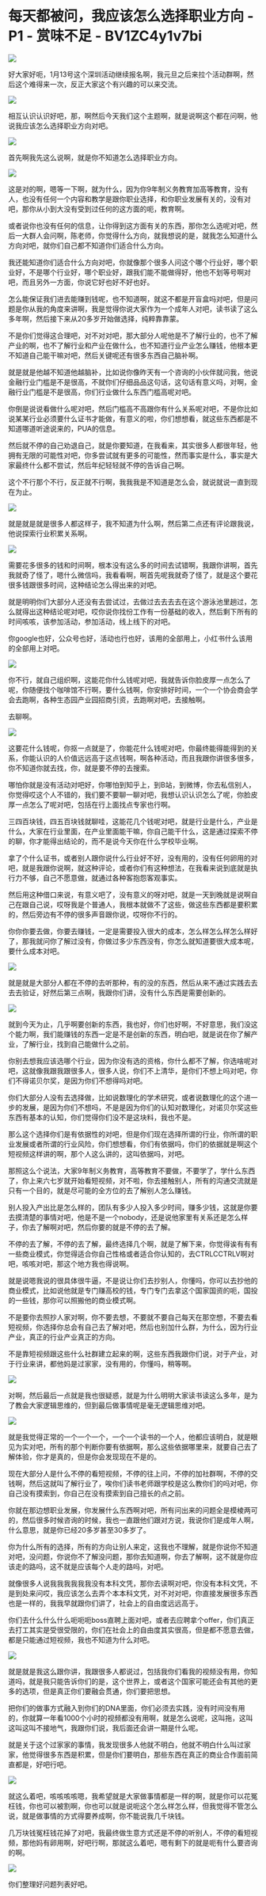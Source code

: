 # 每天都被问，我应该怎么选择职业方向 - P1 - 赏味不足 - BV1ZC4y1v7bi

![](img/cb10fafbba3d1e7e7dae3943b8255dbc_0.png)

好大家好呃，1月13号这个深圳活动继续报名啊，我元旦之后来拉个活动群啊，然后这个难得来一次，反正大家这个有兴趣的可以来交流。



![](img/cb10fafbba3d1e7e7dae3943b8255dbc_2.png)

相互认识认识好吧，那，啊然后今天我们这个主题啊，就是说啊这个都在问啊，他说我应该怎么选择职业方向对吧。



![](img/cb10fafbba3d1e7e7dae3943b8255dbc_4.png)

首先啊我先这么说啊，就是你不知道怎么选择职业方向。

![](img/cb10fafbba3d1e7e7dae3943b8255dbc_6.png)

这是对的啊，嗯等一下啊，就为什么，因为你9年制义务教育加高等教育，没有人，也没有任何一个内容和教学是跟你职业选择，和你职业发展有关的，没有对吧，那你从小到大没有受到过任何的这方面的呃，教育啊。

或者说你也没有任何的信息，让你得到这方面有关的东西，那你怎么选呢对吧，然后一大群人会问啊，陈老师，你觉得什么方向，就我想说的是，就我怎么知道什么方向对吧，就你们自己都不知道你们适合什么方向。

我还能知道你们适合什么方向对吧，你就像那个很多人问这个哪个行业好，哪个职业好，不是哪个行业好，哪个职业好，跟我们能不能做得好，他也不划等号啊对吧，而且另外一方面，你说它好也好不好也好。

怎么能保证我们进去能赚到钱呢，也不知道啊，就这不都是开盲盒吗对吧，但是问题是你从我的角度来讲啊，我是觉得你说大家作为一个成年人对吧，读书读了这么多年啊，然后接下来从20多岁开始做选择，纯粹靠靠蒙。

不是你们觉得这合理吧，对不对对吧，那大部分人呢他是不了解行业的，也不了解产业的啊，也不了解行业和产业在做什么，也不知道行业产业怎么赚钱，他根本更不知道自己能干嘛对吧，然后关键呢还有很多东西自己脑补啊。

就是就是他越不知道他越脑补，比如说你像昨天有一个咨询的小伙伴就问我，他说金融行业门槛是不是很高，不就你们仔细品品这句话，这句话有意义吗，对啊，金融行业门槛是不是很高，你们行业做什么东西门槛高呢对吧。

你倒是说说看做什么呢对吧，然后门槛高不高跟你有什么关系呢对吧，不是你比如说某某行业必须要什么证书才能做，有意义的啦，你们想想看，就这些东西都是不知道哪道听途说来的，PUA的信息。

然后就不停的自己劝退自己，就是你要知道，在我看来，其实很多人都很年轻，他拥有无限的可能性对吧，你多尝试就有更多的可能性，然而事实是什么，事实是大家最终什么都不尝试，然后年纪轻轻就不停的告诉自己啊。

这个不行那个不行，反正就不行啊，我我我是不知道是怎么会，就说就说一直到现在为止。

![](img/cb10fafbba3d1e7e7dae3943b8255dbc_8.png)

就是就是就是很多人都这样子，我不知道为什么啊，然后第二点还有评论跟我说，他说探索行业积累关系啊。

![](img/cb10fafbba3d1e7e7dae3943b8255dbc_10.png)

需要花多很多的钱和时间啊，根本没有这么多的时间去试错啊，我跟你讲啊，首先我就奇了怪了，嗯什么微信吗，我看看啊，啊首先呢我就奇了怪了，就是这个要花很多钱跟很多时间，这种结论怎么得出来的对吧。

就是明明你们大部分人还没有去尝试过，去做过去去去去在这个游泳池里趟过，怎么就得出这种结论呢对吧，哎你说你找份工作有一份基础的收入，然后剩下所有的时间咳咳，该参加活动，参加活动，线上线下的对吧。

你google也好，公众号也好，活动也行也好，该用的全部用上，小红书什么该用的全部用上对吧。

![](img/cb10fafbba3d1e7e7dae3943b8255dbc_12.png)

你不行，就自己组织啊，这能花你什么钱呢对吧，我就告诉你脸皮厚一点怎么了呢，你随便找个咖啡馆不行啊，要什么钱啊，你安排好时间，一个一个协会商会学会去跑啊，各种生态园产业园招商引资，去跑啊对吧，去接触啊。

去聊啊。

![](img/cb10fafbba3d1e7e7dae3943b8255dbc_14.png)

这要花什么钱呢，你抠一点就是了，你能花什么钱呢对吧，你最终能得能得到的关系，你能认识的人价值远远高于这点钱啊，啊各种活动，而且我跟你讲很多很多，你不知道你就去找，你，就是要不停的去搜索。

哪怕你就是没有活动对吧好，你哪怕到知乎上，到B站，到微博，你去私信别人，你觉得哎这个人不错的，我们要不要聊一聊对吧，我想认识认识怎么了呢，你脸皮厚一点怎么了呢对吧，包括在行上面找点专家也行啊。

三四百块钱，四五百块钱就聊哇，这能花几个钱呢对吧，就是行业是什么，产业是什么，大家在行业里面，在产业里面能干嘛，你自己能干什么，这是通过探索不停的聊，你才能得出结论的，而不是说今天你在什么学校毕业啊。

拿了个什么证书，或者别人跟你说什么行业好不好，没有用的，没有任何卵用的对吧，就是我跟你说啊，就这种评论，或者你们有这种想法，在我看来说到底就是执行力不够，自己不愿意做，就通过各种客抱怨客观事实。

然后用这种借口来说，有意义吧了，没有意义的呀对吧，就是一天到晚就是说啊自己在跟自己说，哎呀我是个普通人，我根本就做不了这些，做这些东西都是要积累的，然后旁边有不停的很多声音跟你说，哎呀你不行的。

你你你要去做，你要去赚钱，一定是需要投入很大的成本，怎么样怎么样怎么样好了，那我就问你了解过没有，你做过多少东西没有，你怎么就知道要很大成本呢，要什么成本对吧。



![](img/cb10fafbba3d1e7e7dae3943b8255dbc_16.png)

就是就是大部分人都在不停的去听那种，有的没的东西，然后从来不通过实践去去去去验证，好然后第三点啊，我跟你们讲，没有什么东西是需要创新的。



![](img/cb10fafbba3d1e7e7dae3943b8255dbc_18.png)

就到今天为止，几乎啊要创新的东西，我也好，你们也好啊，不好意思，我们没这个能力啊，我们能赚钱的东西一定是不是创新的东西，明白吧，就是说在你了解产业，了解行业，找到自己能做什么之前。

你别去想我应该选哪个行业，因为你没有选的资格，你什么都不了解，你选啥呢对吧，这就像我跟我跟很多人，很多人说，你们不上清华，是你们不想上吗对吧，你们不得诺贝尔奖，是因为你们不想得吗对吧。

你们大部分人没有去选择做，比如说数理化的学术研究，或者说数理化的这个进一步的发展，是因为你们不想吗，不是是因为你们的认知对数理化，对诺贝尔奖这些东西有基本的认知，你们觉得你们没不是这块料，我也不是。

那么这个选择你们是有依据性的对吧，但是你们现在选择所谓的行业，你所谓的职业发展或者所谓的行业风险，你们想想看，你们有依据吗，你们的依据就是啊这个短视频这样讲的啊，那个人这么讲的，这叫依据吗，对吧。

那照这么个说法，大家9年制义务教育，高等教育不要做，不要学了，学什么东西了，你上来六七岁就开始看短视频，对不啦，你去接触别人，所有的沟通交流就是只有一个目的，就是尽可能的全方位的去了解别人怎么赚钱。

别人投入产出比是怎么样的，团队有多少人投入多少时间，赚多少钱，这就是你要去摸清楚的事情对吧，他是不是一个nobody，还是说他家里有关系还是怎么样子，你去了解啊对吧，然后你要的就是不停的去了解。

不停的去了解，不停的去了解，最终选择几个啊，就是了解下来，你觉得诶有有有一些商业模式，你觉得适合你自己性格或者适合你认知的，去CTRLCCTRLV啊对吧，咳咳对吧，那这个地方我也得说啊。

就是说嗯我说的很具体很牛逼，不是说让你们去抄别人，你懂吗，你可以去抄他的商业模式，比如说他就是专门赚高校的钱，专门专门去拿这个国家国资的呃，国投的一些钱，那你可以照搬他的商业模式啊。

不是要你去照抄人家对啊，你不要去想，不要就不要自己每天在那空想，不要去看短视频，你选择你总会有自己去了解对吧，然后也别加什么群，为什么，因为行业产业，真正的行业产业真正的方向。

不是靠短视频跟这些什么社群建立起来的啊，这些东西我跟你们说，对于产业，对于行业来讲，都他妈是过家家，没有用的，你懂吗，稍等啊。



![](img/cb10fafbba3d1e7e7dae3943b8255dbc_20.png)

对啊，然后最后一点就是我也很疑惑，就是为什么明明大家读书读这么多年，是为了教会大家逻辑思维的，但到最后做事情呢是毫无逻辑思维对吧。



![](img/cb10fafbba3d1e7e7dae3943b8255dbc_22.png)

就是我觉得正常的一个一个一个，一个一个读书的一个人，他都应该明白，就是眼见为实对吧，所有的那个判断你要有依据啊，那么这些依据哪里来，就要自己去了解体验，你才是真的，但是你会发现现在不是的。

现在大部分人是什么不停的看短视频，不停的往上问，不停的加社群啊，不停的交钱啊，然后这就叫了解行业了，唉你们读书老师跟学校是这么教你们的吗对吧，你自己没有摸索到，你自己在没有摸索到自己擅长的点之前。

你就在那边想职业发展，你发展什么东西啊对吧，所有问出来的问题全是模棱两可的，然后很多时候咨询的时候，我也一直跟他们跟对方说，我说你们是成年人啊，什么意思，就是你已经20多岁甚至30多岁了。

你为什么所有的选择，所有的方向让别人来定，这我也不理解，就是你说你不知道对吧，没问题，你说你不了解没问题，那你去知道啊，你去了解啊，这不就是你应该走的路吗，这不就是应该每个人走的路吗，对吧。

就像很多人说我我我我我我没有本科文凭，那你去读啊对吧，你没有本科文凭，不是到处来问哎，我应该怎么去弄个本本科文凭，对不对对吧，你直接发展很多东西也是一样的，我我早就跟你们讲了，社会上的自由度远远高于。

你们去什么什么什么呃呃呃boss直聘上面对吧，或者去应聘拿个offer，你们真正去打工其实是受很受限的，你们在社会上的自由度其实很高，但是都不愿意去做，都是只能通过短视频，我也不知道为什么对吧。



![](img/cb10fafbba3d1e7e7dae3943b8255dbc_24.png)

就是就是我这么跟你讲，我跟很多人都说过，包括我你们看我的视频没有用，你知道吗，就是我只能告诉你们的是，这个世界上，或者这个国家可能还会有其他的更多的选项，但是真正你们要融会贯通，你们要把思想。

把你们的做事方式融入到你们的DNA里面，你们必须去实践，没有时间没有用的，你就算一年看1000个小时的视频都没有用啊，就是怎么说呢，这叫拖，这叫这叫这叫不接地气，我跟你们说，我后面还会讲一期是什么呢。

就是关于这个过家家的事情，我发现很多人他就不明白，他就不明白什么叫过家家，他觉得很多东西是积累，但是你们要明白，那些东西在真正的商业合作面前简直都是，好吧行吧。



![](img/cb10fafbba3d1e7e7dae3943b8255dbc_26.png)

就这么着吧，咳咳咳咳嗯，我希望就是大家做事情都是一样的啊，就是你可以花冤枉钱，你也可以被割啊，你也可以就是说呃这个怎么样怎么样，但我觉得不管怎么说，就是做事情的方式得要养成啊，你不能说我几千块钱。

几万块钱冤枉钱花掉了对吧，我最终做生意方式还是不停的听别人，不停的看短视频，那他妈有卵用啊，好吧行啊，那就这么着吧，嗯有剩下的就是呃有什么要咨询的啊。



![](img/cb10fafbba3d1e7e7dae3943b8255dbc_28.png)

你们整理好问题列表好吧。